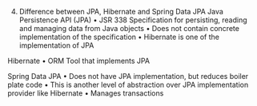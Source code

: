 4. Difference between JPA, Hibernate and Spring Data JPA 
Java Persistence API (JPA)
•	JSR 338 Specification for persisting, reading and managing data from Java objects
•	Does not contain concrete implementation of the specification
•	Hibernate is one of the implementation of JPA

Hibernate
•	ORM Tool that implements JPA

Spring Data JPA
•	Does not have JPA implementation, but reduces boiler plate code
•	This is another level of abstraction over JPA implementation provider like Hibernate
•	Manages transactions
